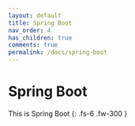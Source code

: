 ```yaml
---
layout: default
title: Spring Boot
nav_order: 4
has_children: true
comments: true
permalink: /docs/spring-boot
---
```

# Spring Boot

This is Spring Boot
{: .fs-6 .fw-300 }